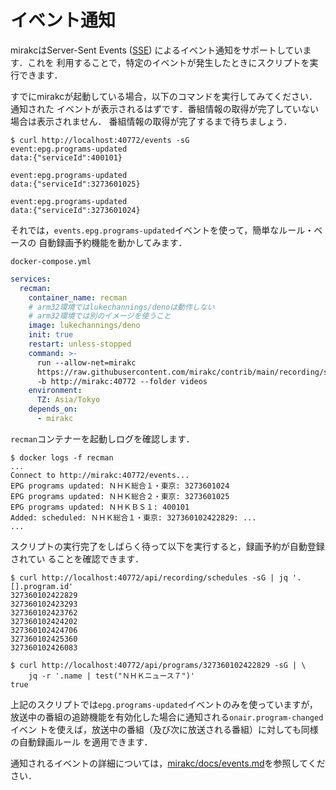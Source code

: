 # イベント通知

mirakcはServer-Sent Events ([SSE]) によるイベント通知をサポートしています．これを
利用することで，特定のイベントが発生したときにスクリプトを実行できます．

すでにmirakcが起動している場合，以下のコマンドを実行してみてください．通知された
イベントが表示されるはずです．番組情報の取得が完了していない場合は表示されません．
番組情報の取得が完了するまで待ちましょう．

```console
$ curl http://localhost:40772/events -sG
event:epg.programs-updated
data:{"serviceId":400101}

event:epg.programs-updated
data:{"serviceId":3273601025}

event:epg.programs-updated
data:{"serviceId":3273601024}
```

それでは，`events.epg.programs-updated`イベントを使って，簡単なルール・ベースの
自動録画予約機能を動かしてみます．

`docker-compose.yml`

```yaml
services:
  recman:
    container_name: recman
    # arm32環境ではlukechannings/denoは動作しない
    # arm32環境では別のイメージを使うこと
    image: lukechannings/deno
    init: true
    restart: unless-stopped
    command: >-
      run --allow-net=mirakc
      https://raw.githubusercontent.com/mirakc/contrib/main/recording/simple-rules.js
      -b http://mirakc:40772 --folder videos
    environment:
      TZ: Asia/Tokyo
    depends_on:
      - mirakc
```

`recman`コンテナーを起動しログを確認します．

```console
$ docker logs -f recman
...
Connect to http://mirakc:40772/events...
EPG programs updated: ＮＨＫ総合１・東京: 3273601024
EPG programs updated: ＮＨＫ総合２・東京: 3273601025
EPG programs updated: ＮＨＫＢＳ１: 400101
Added: scheduled: ＮＨＫ総合１・東京: 327360102422829: ...
...
```

スクリプトの実行完了をしばらく待って以下を実行すると，録画予約が自動登録されてい
ることを確認できます．

```console
$ curl http://localhost:40772/api/recording/schedules -sG | jq '.[].program.id'
327360102422829
327360102423293
327360102423762
327360102424202
327360102424706
327360102425360
327360102426083

$ curl http://localhost:40772/api/programs/327360102422829 -sG | \
    jq -r '.name | test("ＮＨＫニュース７")'
true
```

上記のスクリプトでは`epg.programs-updated`イベントのみを使っていますが，
放送中の番組の追跡機能を有効化した場合に通知される`onair.program-changed`イベン
トを使えば，放送中の番組（及び次に放送される番組）に対しても同様の自動録画ルール
を適用できます．

通知されるイベントの詳細については，[mirakc/docs/events.md]を参照してください．

[SSE]: https://developer.mozilla.org/en-US/docs/Web/API/Server-sent_events
[mirakc/docs/events.md]: https://github.com/mirakc/mirakc/blob/main/docs/events.md

